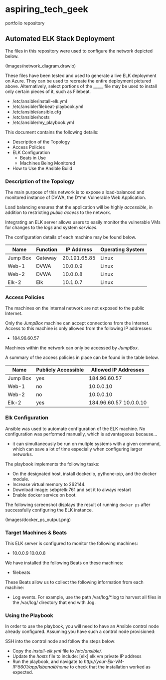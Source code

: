 # aspiring_tech_geek
portfolio repository
## Automated ELK Stack Deployment

The files in this repository were used to configure the network depicted below.

(Images/network_diagram.drawio)

These files have been tested and used to generate a live ELK deployment on Azure. They can be used to recreate the entire deployment pictured above. Alternatively, select portions of the _____ file may be used to install only certain pieces of it, such as Filebeat.

  - /etc/ansible/install-elk.yml
  - /etc/ansible/filebeat-playbook.yml
  - /etc/ansible/ansible.cfg
  - /etc/ansible/hosts
  - /etc/ansible/my_playbook.yml

This document contains the following details:
- Description of the Topology
- Access Policies
- ELK Configuration
  - Beats in Use
  - Machines Being Monitored
- How to Use the Ansible Build


### Description of the Topology

The main purpose of this network is to expose a load-balanced and monitored instance of DVWA, the D*mn Vulnerable Web Application.

Load balancing ensures that the application will be highly _accessible_, in addition to restricting _public access_ to the network.

Integrating an ELK server allows users to easily monitor the vulnerable VMs for changes to the _logs_ and system _services_.

The configuration details of each machine may be found below.

| Name     | Function | IP Address   | Operating System |
|----------|----------|--------------|------------------|
| Jump Box | Gateway  | 20.191.65.85 | Linux            |
| Web-1    | DVWA     | 10.0.0.9     | Linux            |
| Web-2    | DVWA     | 10.0.0.8     | Linux            |
| Elk-2    | Elk      | 10.1.0.7     | Linux            |

### Access Policies

The machines on the internal network are not exposed to the public Internet. 

Only the _JumpBox_ machine can accept connections from the Internet. Access to this machine is only allowed from the following IP addresses:
- 184.96.60.57

Machines within the network can only be accessed by _JumpBox_.


A summary of the access policies in place can be found in the table below.

| Name     | Publicly Accessible | Allowed IP Addresses   |
|----------|---------------------|------------------------|
| Jump Box | yes                 | 184.96.60.57           |
| Web-1    | no                  | 10.0.0.10              |
| Web-2    | no                  | 10.0.0.10              |
| Elk-2    | yes                 | 184.96.60.57 10.0.0.10 |

### Elk Configuration

Ansible was used to automate configuration of the ELK machine. No configuration was performed manually, which is advantageous because...
- it can simultaneously be run on multple systems with a given command, which can save a lot of time especially when configuring larger networks.

The playbook implements the following tasks:

- On the designated host, install docker.io, pythone-pip, and the docker module.
- Increase virtual memory to 262144.
- Download image: sebp/elk:761 and set it to always restart
- Enable docker service on boot.

The following screenshot displays the result of running `docker ps` after successfully configuring the ELK instance.

(Images/docker_ps_output.png)

### Target Machines & Beats
This ELK server is configured to monitor the following machines:
- 10.0.0.9 10.0.0.8

We have installed the following Beats on these machines:
- filebeats

These Beats allow us to collect the following information from each machine:

- Log events. For example, use the path /var/log/*.log to harvest all files in the /var/log/ directory that end with .log.
 
### Using the Playbook
In order to use the playbook, you will need to have an Ansible control node already configured. Assuming you have such a control node provisioned: 

SSH into the control node and follow the steps below:
- Copy the _install-elk.yml_ file to _/etc/ansible/_.
- Update the _hosts_ file to include: [elk]
                                      elk vm private IP address
- Run the playbook, and navigate to _http://your-Elk-VM-IP:5601/app/kibana#/home_ to check that the installation worked as expected.
